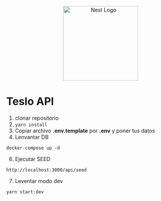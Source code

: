 <p align="center">
  <a href="http://nestjs.com/" target="blank"><img src="https://nestjs.com/img/logo-small.svg" width="200" alt="Nest Logo" /></a>
</p>

# Teslo API
1. clonar repositorio
2. ```yarn install```
3. Copiar archivo __.env.template__ por __.env__ y poner tus datos
4. Lenvantar DB
```
docker-compose up -d
```
6. Ejecutar SEED
```
http://localhost:3000/api/seed
```
7. Leventar modo dev
```
yarn start:dev
```